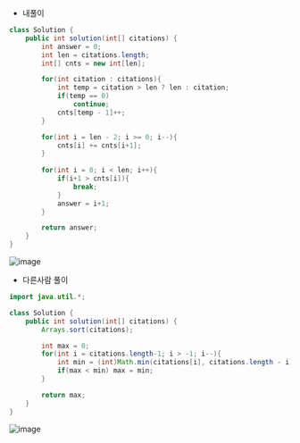 + 내풀이
```java
class Solution {
    public int solution(int[] citations) {
        int answer = 0;
        int len = citations.length;
        int[] cnts = new int[len];

        for(int citation : citations){
            int temp = citation > len ? len : citation;
            if(temp == 0)
                continue;
            cnts[temp - 1]++;
        }

        for(int i = len - 2; i >= 0; i--){
            cnts[i] += cnts[i+1];
        }
        
        for(int i = 0; i < len; i++){
            if(i+1 > cnts[i]){
                break;
            }
            answer = i+1;
        }

        return answer;
    }
}
```
![image](https://github.com/koreaIT-study/programmers/assets/92290312/96965021-209b-4478-bc2b-0769331669d1)

+ 다른사람 풀이

```java
import java.util.*;

class Solution {
    public int solution(int[] citations) {
        Arrays.sort(citations);

        int max = 0;
        for(int i = citations.length-1; i > -1; i--){
            int min = (int)Math.min(citations[i], citations.length - i);
            if(max < min) max = min;
        }

        return max;
    }
}
```
![image](https://github.com/koreaIT-study/programmers/assets/92290312/cb1b7ca2-5ed8-497b-9b1a-7c95a5bd9249)
